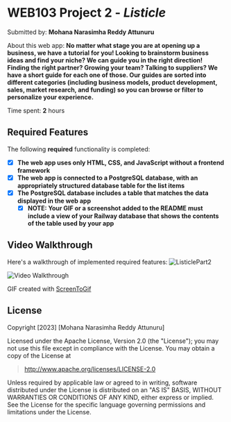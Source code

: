# WEB103 Project 2 - *Listicle*

Submitted by: **Mohana Narasimha Reddy Attunuru**

About this web app: **No matter what stage you are at opening up a business, we have a tutorial for you! Looking to brainstorm business ideas and find your niche? We can guide you in the right direction! Finding the right partner? Growing your team? Talking to suppliers? We have a short guide for each one of those. Our guides are sorted into different categories (including business models, product development, sales, market research, and funding) so you can browse or filter to personalize your experience.**

Time spent: **2** hours

## Required Features

The following **required** functionality is completed:

<!-- Make sure to check off completed functionality below -->
- [x] **The web app uses only HTML, CSS, and JavaScript without a frontend framework**
- [x] **The web app is connected to a PostgreSQL database, with an appropriately structured database table for the list items**
- [x] **The PostgreSQL database includes a table that matches the data displayed in the web app**
  - [x] **NOTE: Your GIF or a screenshot added to the README must include a view of your Railway database that shows the contents of the table used by your app**

## Video Walkthrough

Here's a walkthrough of implemented required features:
![ListiclePart2](https://github.com/narasimhareddy04/Listicle/assets/63772959/659acd11-4a83-4f26-93d2-03a029f2be07)

<img src='http://i.imgur.com/link/to/your/gif/file.gif' title='Video Walkthrough' width='' alt='Video Walkthrough' />

<!-- Replace this with whatever GIF tool you used! -->
GIF created with [ScreenToGif](https://www.screentogif.com/)
<!-- Recommended tools:
[Kap](https://getkap.co/) for macOS
[ScreenToGif](https://www.screentogif.com/) for Windows
[peek](https://github.com/phw/peek) for Linux. -->

## License

Copyright [2023] [Mohana Narasimha Reddy Attunuru]

Licensed under the Apache License, Version 2.0 (the "License"); you may not use this file except in compliance with the License. You may obtain a copy of the License at

> http://www.apache.org/licenses/LICENSE-2.0

Unless required by applicable law or agreed to in writing, software distributed under the License is distributed on an "AS IS" BASIS, WITHOUT WARRANTIES OR CONDITIONS OF ANY KIND, either express or implied. See the License for the specific language governing permissions and limitations under the License.
